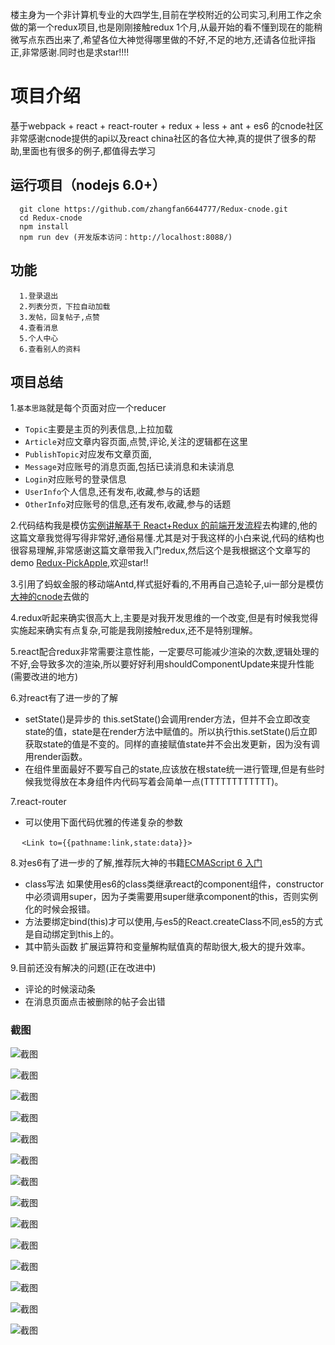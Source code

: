 楼主身为一个非计算机专业的大四学生,目前在学校附近的公司实习,利用工作之余做的第一个redux项目,也是刚刚接触redux 1个月,从最开始的看不懂到现在的能稍微写点东西出来了,希望各位大神觉得哪里做的不好,不足的地方,还请各位批评指正,非常感谢.同时也是求star!!!!
# 项目介绍
基于webpack + react + react-router + redux + less + ant + es6 的cnode社区
非常感谢cnode提供的api以及react china社区的各位大神,真的提供了很多的帮助,里面也有很多的例子,都值得去学习
## 运行项目（nodejs 6.0+）
```
  git clone https://github.com/zhangfan6644777/Redux-cnode.git
  cd Redux-cnode
  npm install 
  npm run dev (开发版本访问：http://localhost:8088/)
```

## 功能
```
  1.登录退出
  2.列表分页，下拉自动加载
  3.发帖，回复帖子,点赞
  4.查看消息
  5.个人中心
  6.查看别人的资料
```
## 项目总结

1.```基本思路```就是每个页面对应一个reducer

- ```Topic```主要是主页的列表信息,上拉加载
- ```Article```对应文章内容页面,点赞,评论,关注的逻辑都在这里
- ```PublishTopic```对应发布文章页面,
- ```Message```对应账号的消息页面,包括已读消息和未读消息
- ```Login```对应账号的登录信息
- ```UserInfo```个人信息,还有发布,收藏,参与的话题
- ```OtherInfo```对应账号的信息,还有发布,收藏,参与的话题

2.代码结构我是模仿[实例讲解基于 React+Redux 的前端开发流程](https://segmentfault.com/a/1190000005356568)去构建的,他的这篇文章我觉得写得非常好,通俗易懂.尤其是对于我这样的小白来说,代码的结构也很容易理解,非常感谢这篇文章带我入门redux,然后这个是我根据这个文章写的demo [Redux-PickApple](https://github.com/zhangfan6644777/Redux-PickApple),欢迎star!!

3.引用了蚂蚁金服的移动端Antd,样式挺好看的,不用再自己造轮子,ui一部分是模仿[大神的cnode](http://react-china.org/t/webpack-react-react-router-redux-less-flex-css-es6-react-cnode/6332)去做的

4.redux听起来确实很高大上,主要是对我开发思维的一个改变,但是有时候我觉得实施起来确实有点复杂,可能是我刚接触redux,还不是特别理解。

5.react配合redux非常需要注意性能，一定要尽可能减少渲染的次数,逻辑处理的不好,会导致多次的渲染,所以要好好利用shouldComponentUpdate来提升性能(需要改进的地方)

6.对react有了进一步的了解

- setState()是异步的 this.setState()会调用render方法，但并不会立即改变state的值，state是在render方法中赋值的。所以执行this.setState()后立即获取state的值是不变的。同样的直接赋值state并不会出发更新，因为没有调用render函数。
- 在组件里面最好不要写自己的state,应该放在根state统一进行管理,但是有些时候我觉得放在本身组件内代码写着会简单一点(TTTTTTTTTTTT)。

7.react-router

- 可以使用下面代码优雅的传递复杂的参数

  ```
  <Link to={{pathname:link,state:data}}>
  ```

8.对es6有了进一步的了解,推荐阮大神的书籍[ECMAScript 6 入门](http://es6.ruanyifeng.com/) 

- class写法 如果使用es6的class类继承react的component组件，constructor中必须调用super，因为子类需要用super继承component的this，否则实例化的时候会报错。
- 方法要绑定bind(this)才可以使用,与es5的React.createClass不同,es5的方式是自动绑定到this上的。
- 其中箭头函数 扩展运算符和变量解构赋值真的帮助很大,极大的提升效率。

9.目前还没有解决的问题(正在改进中)

- 评论的时候滚动条
- 在消息页面点击被删除的帖子会出错
### 截图

![截图](https://github.com/zhangfan6644777/Redux-cnode/blob/master/show/1.png)

![截图](https://github.com/zhangfan6644777/Redux-cnode/blob/master/show/2.png)

![截图](https://github.com/zhangfan6644777/Redux-cnode/blob/master/show/3.png)

![截图](https://github.com/zhangfan6644777/Redux-cnode/blob/master/show/4.png)

![截图](https://github.com/zhangfan6644777/Redux-cnode/blob/master/show/5.png)

![截图](https://github.com/zhangfan6644777/Redux-cnode/blob/master/show/6.png)

![截图](https://github.com/zhangfan6644777/Redux-cnode/blob/master/show/7.png)

![截图](https://github.com/zhangfan6644777/Redux-cnode/blob/master/show/8.png)

![截图](https://github.com/zhangfan6644777/Redux-cnode/blob/master/show/9.png)

![截图](https://github.com/zhangfan6644777/Redux-cnode/blob/master/show/10.png)

![截图](https://github.com/zhangfan6644777/Redux-cnode/blob/master/show/11.png)

![截图](https://github.com/zhangfan6644777/Redux-cnode/blob/master/show/12.png)

![截图](https://github.com/zhangfan6644777/Redux-cnode/blob/master/show/13.png)

![截图](https://github.com/zhangfan6644777/Redux-cnode/blob/master/show/14.png)

